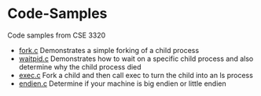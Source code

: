 # Code-Samples
Code samples from CSE 3320

- [fork.c][01] Demonstrates a simple forking of a child process
- [waitpid.c][02] Demonstrates how to wait on a specific child process and also determine why the child process died
- [exec.c][03] Fork a child and then call exec to turn the child into an ls process
- [endien.c][04] Determine if your machine is big endien or little endien 

[01]:https://github.com/CSE3320/Code-Samples/blob/master/fork.c
[02]:https://github.com/CSE3320/Code-Samples/blob/master/waitpid.c
[03]:https://github.com/CSE3320/Code-Samples/blob/master/exec.c 
[04]:https://github.com/CSE3320/Code-Samples/blob/master/endien.c 
